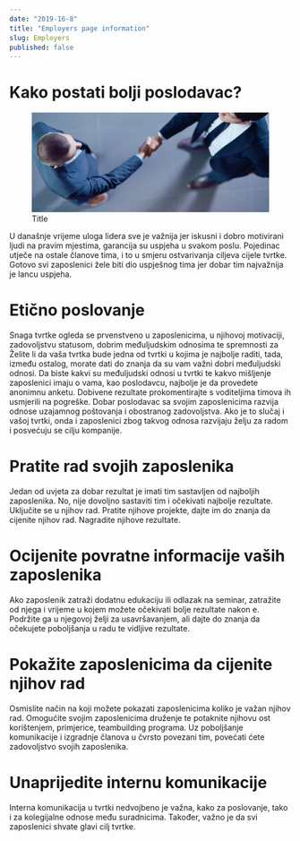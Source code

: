 ```yaml
---
date: "2019-16-8"
title: "Employers page information"
slug: Employers
published: false
---
```


# Kako postati bolji poslodavac?

<figure class="figure">
    <img src="./images/poslodavci.jpg" alt="Title"/>
    <figcaption class="figure__caption">Title</figcaption>
</figure>

U današnje vrijeme uloga lidera sve je važnija jer iskusni i dobro motivirani ljudi na pravim mjestima, garancija su uspjeha u svakom poslu.
Pojedinac utječe na ostale članove tima, i to u smjeru ostvarivanja ciljeva cijele tvrtke. Gotovo svi zaposlenici žele biti dio uspješnog tima jer dobar tim najvažnija je  lancu uspjeha.

# Etično poslovanje
Snaga tvrtke ogleda se prvenstveno u zaposlenicima, u njihovoj motivaciji, zadovoljstvu statusom, dobrim međuljudskim odnosima te spremnosti za 
Želite li da vaša tvrtka bude jedna od tvrtki u kojima je najbolje raditi, tada, između ostalog, morate dati do znanja da su vam važni dobri međuljudski odnosi. Da biste kakvi su međuljudski odnosi 
u tvrtki te kakvo mišljenje zaposlenici imaju o vama, kao poslodavcu, najbolje je da provedete anonimnu anketu. Dobivene rezultate prokomentirajte s voditeljima timova ih usmjerili na pogreške. 
Dobar poslodavac sa svojim zaposlenicima razvija odnose uzajamnog poštovanja i obostranog zadovoljstva. Ako je to slučaj i vašoj tvrtki, 
onda i zaposlenici zbog takvog odnosa razvijaju želju za radom i posvećuju se cilju kompanije.

# Pratite rad svojih zaposlenika
 Jedan od uvjeta za dobar rezultat je imati tim sastavljen od najboljih zaposlenika. No, nije dovoljno sastaviti tim i očekivati najbolje rezultate. 
Uključite se u njihov rad. Pratite njihove projekte, dajte im do znanja da cijenite njihov rad. Nagradite njihove rezultate.

# Ocijenite povratne informacije vaših zaposlenika
Ako zaposlenik zatraži dodatnu edukaciju ili odlazak na seminar, zatražite od njega i vrijeme u kojem možete očekivati bolje rezultate nakon e.
Podržite ga u njegovoj želji za usavršavanjem, ali dajte do znanja da očekujete poboljšanja u radu te vidljive rezultate.
 
# Pokažite zaposlenicima da cijenite njihov rad
Osmislite način na koji možete pokazati zaposlenicima koliko je važan njihov rad. Omogućite svojim zaposlenicima druženje te potaknite njihovu ost korištenjem, primjerice,
teambuilding programa. Uz poboljšanje komunikacije i izgradnje članova u čvrsto povezani tim, povećati ćete zadovoljstvo svojih zaposlenika.

# Unaprijedite internu komunikacije
Interna komunikacija u tvrtki nedvojbeno je važna, kako za poslovanje, tako i za kolegijalne odnose među suradnicima. 
Također, važno je da svi zaposlenici shvate glavi cilj tvrtke.
